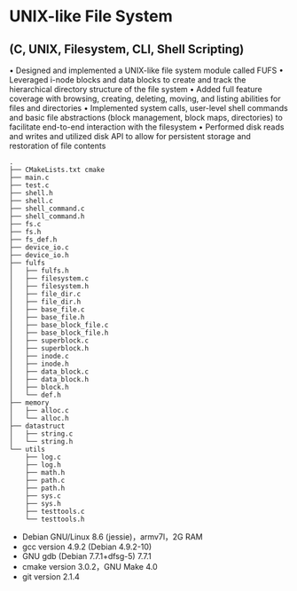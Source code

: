 # UNIX-like File System
## (C, UNIX, Filesystem, CLI, Shell Scripting)                                                                                                              
•  Designed and implemented a UNIX-like file system module called FUFS
•  Leveraged i-node blocks and data blocks to create and track the hierarchical directory structure of the file system
•  Added full feature coverage with browsing, creating, deleting, moving, and listing abilities for files and directories
•  Implemented system calls, user-level shell commands and basic file abstractions (block management, block maps, directories) to facilitate end-to-end interaction with the filesystem
•  Performed disk reads and writes and utilized disk API to allow for persistent storage and restoration of file contents

```
.
├── CMakeLists.txt cmake 
├── main.c   
├── test.c     
├── shell.h     
├── shell.c
├── shell_command.c
├── shell_command.h   
├── fs.c
├── fs.h              
├── fs_def.h        
├── device_io.c
├── device_io.h       
├── fulfs
│   ├── fulfs.h
│   ├── filesystem.c
│   ├── filesystem.h  
│   ├── file_dir.c
│   ├── file_dir.h    
│   ├── base_file.c   
│   ├── base_file.h
│   ├── base_block_file.c 
│   ├── base_block_file.h
│   ├── superblock.c
│   ├── superblock.h      
│   ├── inode.c
│   ├── inode.h      
│   ├── data_block.c
│   ├── data_block.h    
│   ├── block.h          
│   └── def.h
├── memory
│   ├── alloc.c 
│   └── alloc.h          
├── datastruct
│   ├── string.c
│   └── string.h          
└── utils
    ├── log.c
    ├── log.h       
    ├── math.h       
    ├── path.c
    ├── path.h        
    ├── sys.c      
    ├── sys.h
    ├── testtools.c
    └── testtools.h   
```

- Debian GNU/Linux 8.6 (jessie)，armv7l，2G RAM
- gcc version 4.9.2 (Debian 4.9.2-10)
- GNU gdb (Debian 7.7.1+dfsg-5) 7.7.1
- cmake version 3.0.2，GNU Make 4.0
- git version 2.1.4
